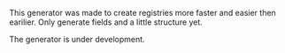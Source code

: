This generator was made to create registries more faster and easier then earilier. Only generate fields and a little structure yet.

The generator is under development.
